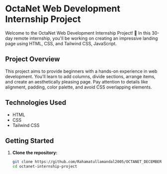 # OctaNet Web Development Internship Project

Welcome to the OctaNet Web Development Internship Project! 🚀 In this 30-day remote internship, you'll be working on creating an impressive landing page using HTML, CSS, and Tailwind CSS, JavaScript.

## Project Overview

This project aims to provide beginners with a hands-on experience in web development. You'll learn to add columns, divide sections, arrange items, and create an aesthetically pleasing page. Pay attention to details like alignment, padding, color palette, and avoid CSS overlapping elements.

## Technologies Used

- HTML
- CSS
- Tailwind CSS

## Getting Started

1. **Clone the repository:**
   ```bash
   git clone https://github.com/Rahamatullamandal2005/OCTANET_DECEMBER.git
   cd octanet-internship-project
